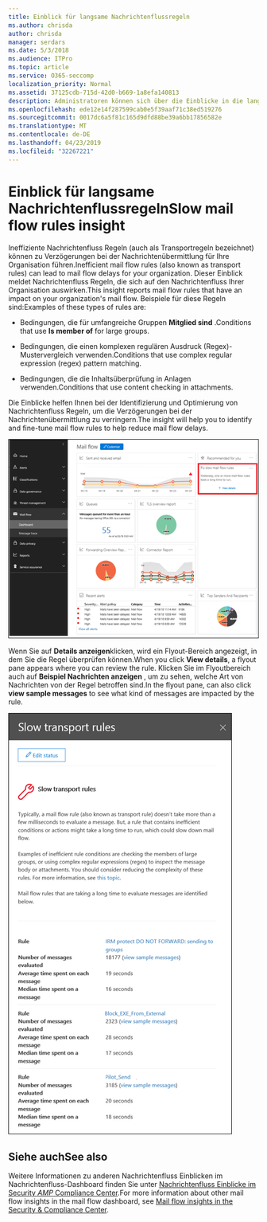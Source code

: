 ```yaml
---
title: Einblick für langsame Nachrichtenflussregeln
ms.author: chrisda
author: chrisda
manager: serdars
ms.date: 5/3/2018
ms.audience: ITPro
ms.topic: article
ms.service: O365-seccomp
localization_priority: Normal
ms.assetid: 37125cdb-715d-42d0-b669-1a8efa140813
description: Administratoren können sich über die Einblicke in die langsamen Nachrichtenfluss Regeln im Nachrichtenfluss-Dashboard im Security & Compliance Center informieren.
ms.openlocfilehash: ede12e14f287599cab0e5f39aaf71c38ed519276
ms.sourcegitcommit: 0017dc6a5f81c165d9dfd88be39a6bb17856582e
ms.translationtype: MT
ms.contentlocale: de-DE
ms.lasthandoff: 04/23/2019
ms.locfileid: "32267221"
---
```

# <a name="slow-mail-flow-rules-insight"></a><span data-ttu-id="9ef3e-103">Einblick für langsame Nachrichtenflussregeln</span><span class="sxs-lookup"><span data-stu-id="9ef3e-103">Slow mail flow rules insight</span></span>

<span data-ttu-id="9ef3e-104">Ineffiziente Nachrichtenfluss Regeln (auch als Transportregeln bezeichnet) können zu Verzögerungen bei der Nachrichtenübermittlung für Ihre Organisation führen.</span><span class="sxs-lookup"><span data-stu-id="9ef3e-104">Inefficient mail flow rules (also known as transport rules) can lead to mail flow delays for your organization.</span></span> <span data-ttu-id="9ef3e-105">Dieser Einblick meldet Nachrichtenfluss Regeln, die sich auf den Nachrichtenfluss Ihrer Organisation auswirken.</span><span class="sxs-lookup"><span data-stu-id="9ef3e-105">This insight reports mail flow rules that have an impact on your organization's mail flow.</span></span> <span data-ttu-id="9ef3e-106">Beispiele für diese Regeln sind:</span><span class="sxs-lookup"><span data-stu-id="9ef3e-106">Examples of these types of rules are:</span></span>

- <span data-ttu-id="9ef3e-107">Bedingungen, die für umfangreiche Gruppen **Mitglied sind** .</span><span class="sxs-lookup"><span data-stu-id="9ef3e-107">Conditions that use **Is member of** for large groups.</span></span>

- <span data-ttu-id="9ef3e-108">Bedingungen, die einen komplexen regulären Ausdruck (Regex)-Mustervergleich verwenden.</span><span class="sxs-lookup"><span data-stu-id="9ef3e-108">Conditions that use complex regular expression (regex) pattern matching.</span></span>

- <span data-ttu-id="9ef3e-109">Bedingungen, die die Inhaltsüberprüfung in Anlagen verwenden.</span><span class="sxs-lookup"><span data-stu-id="9ef3e-109">Conditions that use content checking in attachments.</span></span>

<span data-ttu-id="9ef3e-110">Die Einblicke helfen Ihnen bei der Identifizierung und Optimierung von Nachrichtenfluss Regeln, um die Verzögerungen bei der Nachrichtenübermittlung zu verringern.</span><span class="sxs-lookup"><span data-stu-id="9ef3e-110">The insight will help you to identify and fine-tune mail flow rules to help reduce mail flow delays.</span></span>

![Eine langsame Nachrichtenfluss Regel Einblicke in das Nachrichtenfluss-Dashboard im Security & Compliance Center](media/1dd90faa-f065-4b10-8b47-d35dc127fc26.png)

<span data-ttu-id="9ef3e-112">Wenn Sie auf **Details anzeigen**klicken, wird ein Flyout-Bereich angezeigt, in dem Sie die Regel überprüfen können.</span><span class="sxs-lookup"><span data-stu-id="9ef3e-112">When you click **View details**, a flyout pane appears where you can review the rule.</span></span> <span data-ttu-id="9ef3e-113">Klicken Sie im Flyoutbereich auch auf **Beispiel Nachrichten anzeigen** , um zu sehen, welche Art von Nachrichten von der Regel betroffen sind.</span><span class="sxs-lookup"><span data-stu-id="9ef3e-113">In the flyout pane, can also click **view sample messages** to see what kind of messages are impacted by the rule.</span></span>

![Flyout-Bereich nach dem Klicken auf Details anzeigen in einem langsamen Nachrichtenfluss Regeln Einblicke in das Nachrichtenfluss-Dashboard](media/2cbd43b7-1f21-4338-a70c-7b50de5c69cd.png)

## <a name="see-also"></a><span data-ttu-id="9ef3e-115">Siehe auch</span><span class="sxs-lookup"><span data-stu-id="9ef3e-115">See also</span></span>

<span data-ttu-id="9ef3e-116">Weitere Informationen zu anderen Nachrichtenfluss Einblicken im Nachrichtenfluss-Dashboard finden Sie unter [Nachrichtenfluss Einblicke im Security _AMP_ Compliance Center](mail-flow-insights.md).</span><span class="sxs-lookup"><span data-stu-id="9ef3e-116">For more information about other mail flow insights in the mail flow dashboard, see [Mail flow insights in the Security & Compliance Center](mail-flow-insights.md).</span></span>
